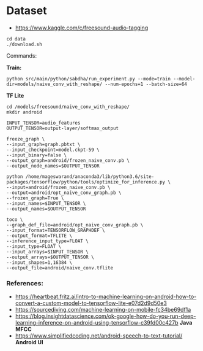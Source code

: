 # Dataset
- https://www.kaggle.com/c/freesound-audio-tagging

```
cd data
./download.sh

```

Commands:

**Train:**

```
python src/main/python/sabdha/run_experiment.py --mode=train --model-dir=models/naive_conv_with_reshape/ --num-epochs=1 --batch-size=64
```


**TF Lite**

```
cd /models/freesound/naive_conv_with_reshape/
mkdir android

INPUT_TENSOR=audio_features
OUTPUT_TENSOR=output-layer/softmax_output

freeze_graph \
--input_graph=graph.pbtxt \
--input_checkpoint=model.ckpt-59 \
--input_binary=false \
--output_graph=android/frozen_naive_conv.pb \
--output_node_names=$OUTPUT_TENSOR

python /home/mageswarand/anaconda3/lib/python3.6/site-packages/tensorflow/python/tools/optimize_for_inference.py \
--input=android/frozen_naive_conv.pb \
--output=android/opt_naive_conv_graph.pb \
--frozen_graph=True \
--input_names=$INPUT_TENSOR \
--output_names=$OUTPUT_TENSOR

toco \
--graph_def_file=android/opt_naive_conv_graph.pb \
--input_format=TENSORFLOW_GRAPHDEF \
--output_format=TFLITE \
--inference_input_type=FLOAT \
--input_type=FLOAT \
--input_arrays=$INPUT_TENSOR \
--output_arrays=$OUTPUT_TENSOR \
--input_shapes=1,16384 \
--output_file=android/naive_conv.tflite

```


### References:
- https://heartbeat.fritz.ai/intro-to-machine-learning-on-android-how-to-convert-a-custom-model-to-tensorflow-lite-e07d2d9d50e3
- https://sourcediving.com/machine-learning-on-mobile-fc34be69df1a
- https://blog.insightdatascience.com/ok-google-how-do-you-run-deep-learning-inference-on-android-using-tensorflow-c39fd00c427b **Java MFCC**
- https://www.simplifiedcoding.net/android-speech-to-text-tutorial/  **Android UI**